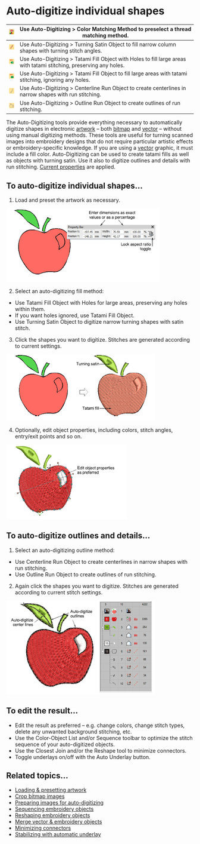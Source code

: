 # Auto-digitize individual shapes

| ![MatchToPalette00062.png](assets/MatchToPalette00062.png)                 | Use Auto-Digitizing > Color Matching Method to preselect a thread matching method.                                   |
| -------------------------------------------------------------------------- | -------------------------------------------------------------------------------------------------------------------- |
| ![TurningSatin.png](assets/TurningSatin.png)                               | Use Auto-Digitizing > Turning Satin Object to fill narrow column shapes with turning stitch angles.                  |
| ![TatamiFill.png](assets/TatamiFill.png)                                   | Use Auto-Digitizing > Tatami Fill Object with Holes to fill large areas with tatami stitching, preserving any holes. |
| ![TatamiFillWithoutHoles00063.png](assets/TatamiFillWithoutHoles00063.png) | Use Auto-Digitizing > Tatami Fill Object to fill large areas with tatami stitching, ignoring any holes.              |
| ![PickoutRun.png](assets/PickoutRun.png)                                   | Use Auto-Digitizing > Centerline Run Object to create centerlines in narrow shapes with run stitching.               |
| ![OutlineRun.png](assets/OutlineRun.png)                                   | Use Auto-Digitizing > Outline Run Object to create outlines of run stitching.                                        |

The Auto-Digitizing tools provide everything necessary to automatically digitize shapes in electronic [artwork](../../glossary/glossary) – both [bitmap](../../glossary/glossary) and [vector](../../glossary/glossary) – without using manual digitizing methods. These tools are useful for turning scanned images into embroidery designs that do not require particular artistic effects or embroidery-specific knowledge. If you are using a [vector](../../glossary/glossary) graphic, it must include a fill color. Auto-Digitizing can be used to create tatami fills as well as objects with turning satin. Use it also to digitize outlines and details with run stitching. [Current properties](../../glossary/glossary) are applied.

## To auto-digitize individual shapes...

1. Load and preset the artwork as necessary.

![PropertyBar.png](assets/PropertyBar.png)

2. Select an auto-digitizing fill method:

- Use Tatami Fill Object with Holes for large areas, preserving any holes within them.
- If you want holes ignored, use Tatami Fill Object.
- Use Turning Satin Object to digitize narrow turning shapes with satin stitch.

3. Click the shapes you want to digitize. Stitches are generated according to current settings.

![AutoDigitizeBitmap2.png](assets/AutoDigitizeBitmap2.png)

4. Optionally, edit object properties, including colors, stitch angles, entry/exit points and so on.

![AutoDigitizeBitmap3.png](assets/AutoDigitizeBitmap3.png)

## To auto-digitize outlines and details...

1. Select an auto-digitizing outline method:

- Use Centerline Run Object to create centerlines in narrow shapes with run stitching.
- Use Outline Run Object to create outlines of run stitching.

2. Again click the shapes you want to digitize. Stitches are generated according to current stitch settings.

![AutoDigitizeBitmap4.png](assets/AutoDigitizeBitmap4.png)

## To edit the result...

- Edit the result as preferred – e.g. change colors, change stitch types, delete any unwanted background stitching, etc.
- Use the Color-Object List and/or Sequence toolbar to optimize the stitch sequence of your auto-digitized objects.
- Use the Closest Join and/or the Reshape tool to minimize connectors.
- Toggle underlays on/off with the Auto Underlay button.

## Related topics...

- [Loading & presetting artwork](Loading_presetting_artwork)
- [Crop bitmap images](../bitmaps/Crop_bitmap_images)
- [Preparing images for auto-digitizing](../bitmaps/Preparing_images_for_auto-digitizing)
- [Sequencing embroidery objects](../../Modifying/combine/Sequencing_embroidery_objects)
- [Reshaping embroidery objects](../../Modifying/reshape/Reshaping_embroidery_objects)
- [Merge vector & embroidery objects](../../Modifying/reshape/Merge_vector_embroidery_objects)
- [Minimizing connectors](../../Quality/connectors/Minimizing_connectors)
- [Stabilizing with automatic underlay](../../Quality/underlays/Stabilizing_with_automatic_underlay)

